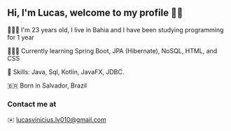 ## Hi, I'm Lucas, welcome to my profile 👋🏿


🙋🏿‍♂️ I'm 23 years old, I live in Bahia and I have been studying programming for 1 year

🤹🏿‍♂️ Currently learning Spring Boot, JPA (Hibernate), NoSQL, HTML, and CSS

📌 Skills: Java, Sql, Kotlin, JavaFX, JDBC.

🇧🇷 Born in Salvador, Brazil

### Contact me at

✉️ lucasvinicius.lv010@gmail.com
